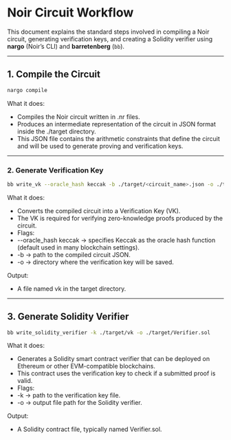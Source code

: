 # Noir Circuit Workflow

This document explains the standard steps involved in compiling a Noir circuit, generating verification keys, and creating a Solidity verifier using **nargo** (Noir’s CLI) and **barretenberg** (`bb`).

---

## 1. Compile the Circuit

```bash
nargo compile
```

What it does:

- Compiles the Noir circuit written in .nr files.
- Produces an intermediate representation of the circuit in JSON format inside the ./target directory.
- This JSON file contains the arithmetic constraints that define the circuit and will be used to generate proving and verification keys.

---

### 2. Generate Verification Key

```bash
bb write_vk --oracle_hash keccak -b ./target/<circuit_name>.json -o ./target
```

What it does:

- Converts the compiled circuit into a Verification Key (VK).
- The VK is required for verifying zero-knowledge proofs produced by the circuit.
- Flags:
- --oracle_hash keccak → specifies Keccak as the oracle hash function (default used in many blockchain settings).
- -b → path to the compiled circuit JSON.
- -o → directory where the verification key will be saved.

Output:

- A file named vk in the target directory.

---

## 3. Generate Solidity Verifier

```bash
bb write_solidity_verifier -k ./target/vk -o ./target/Verifier.sol
```

What it does:

- Generates a Solidity smart contract verifier that can be deployed on Ethereum or other EVM-compatible blockchains.
- This contract uses the verification key to check if a submitted proof is valid.
- Flags:
- -k → path to the verification key file.
- -o → output file path for the Solidity verifier.

Output:

- A Solidity contract file, typically named Verifier.sol.
